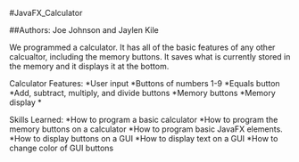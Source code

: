 #JavaFX_Calculator

##Authors: Joe Johnson and Jaylen Kile

We programmed a calculator. It has all of the basic features of any other calcualtor, including the memory buttons. It saves what is currently stored in the memory and it displays it at the bottom. 

Calculator Features:
*User input
*Buttons of numbers 1-9
*Equals button
*Add, subtract, multiply, and divide buttons
*Memory buttons
*Memory display
*


Skills Learned:
*How to program a basic calculator
*How to program the memory buttons on a calculator
*How to program basic JavaFX elements.
*How to display buttons on a GUI
*How to display text on a GUI
*How to change color of GUI buttons 


